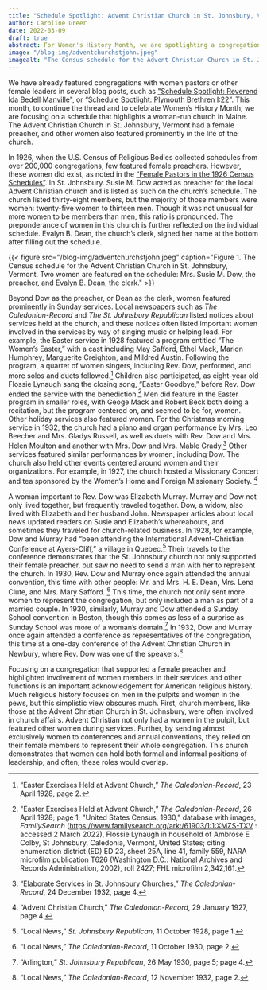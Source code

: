 ```yaml
---
title: "Schedule Spotlight: Advent Christian Church in St. Johnsbury, Vermont"
author: Caroline Greer
date: 2022-03-09
draft: true
abstract: For Women's History Month, we are spotlighting a congregation that not only had a female pastor but had highly active women church members in their church services and official leadership. 
image: "/blog-img/adventchurchstjohn.jpeg"
imagealt: "The Census schedule for the Advent Christian Church in St. Johnsbury, Vermont. Two women are featured on the schedule: Mrs. Susie M. Dow, the preacher, and Evalyn B. Dean, the clerk."
---
```


We have already featured congregations with women pastors or other female leaders in several blog posts, such as ["Schedule Spotlight: Reverend Ida Bedell Manville"](https://religiousecologies.org/blog/schedule-spotlight-reverend-ida-bedell-manville/), or [“Schedule Spotlight: Plymouth Brethren I:22”](https://religiousecologies.org/blog/schedule-spotlight-plymouth-brethren-i-122/). This month, to continue the thread and to celebrate Women’s History Month, we are focusing on a schedule that highlights a woman-run church in Maine. The Advent Christian Church in St. Johnsbury, Vermont had a female preacher, and other women also featured prominently in the life of the church. 

In 1926, when the U.S. Census of Religious Bodies collected schedules from over 200,000 congregations, few featured female preachers. However, these women did exist, as noted in the [“Female Pastors in the 1926 Census Schedules”](https://religiousecologies.org/blog/female-pastors-in-the-1926-census-schedules/). In St. Johnsbury. Susie M. Dow acted as preacher for the local Advent Christian church and is listed as such on the church’s schedule. The church listed thirty-eight members, but the majority of those members were women: twenty-five women to thirteen men. Though it was not unusual for more women to be members than men, this ratio is pronounced. The preponderance of women in this church is further reflected on the individual schedule. Evalyn B. Dean, the church’s clerk, signed her name at the bottom after filling out the schedule. 

{{< figure src="/blog-img/adventchurchstjohn.jpeg" caption="Figure 1. The Census schedule for the Advent Christian Church in St. Johnsbury, Vermont. Two women are featured on the schedule: Mrs. Susie M. Dow, the preacher, and Evalyn B. Dean, the clerk." >}}

Beyond Dow as the preacher, or Dean as the clerk, women featured prominently in Sunday services. Local newspapers such  as *The Caledonian-Record* and *The St. Johnsbury Republican* listed notices about services held at the church, and these notices often listed important women involved in the services by way of singing music or helping lead. For example, the Easter service in 1928 featured a program entitled “The Women’s Easter,” with a cast including May Safford, Ethel Mack, Marion Humphrey, Marguerite Creighton, and Mildred Austin. Following the program, a quartet of women singers, including Rev. Dow, performed, and more solos and duets followed.[^1] Children also participated, as eight-year old Flossie Lynaugh sang the closing song, “Easter Goodbye,” before Rev. Dow ended the service with the benediction.[^2] Men did feature in the Easter program in smaller roles, with Geoge Mack and Robert Beck both doing a recitation, but the program centered on, and seemed to be for, women. Other holiday services also featured women. For the Christmas morning service in 1932, the church had a piano and organ performance by Mrs. Leo Beecher and Mrs. Gladys Russell, as well as duets with Rev. Dow and Mrs. Helen Moulton and another with Mrs. Dow and Mrs. Mable Grady.[^3] Other services featured similar performances by women, including Dow. The church also held other events centered around women and their organizations. For example, in 1927, the church hosted a Missionary Concert and tea sponsored by the Women’s Home and Foreign Missionary Society. [^4]

A woman important to Rev. Dow was Elizabeth Murray. Murray and Dow not only lived together, but frequently traveled together. Dow, a widow, also lived with Elizabeth and her husband John. Newspaper articles about local news updated readers on Susie and Elizabeth’s whereabouts, and sometimes they traveled for church-related business. In 1928, for example, Dow and Murray had “been attending the International Advent-Christian Conference at Ayers-Cliff,” a village in Quebec.[^5] Their travels to the conference demonstrates that the St. Johnsbury church not only supported their female preacher, but saw no need to send a man with her to represent the church. In 1930, Rev. Dow and Murray once again attended the annual convention, this time with other people: Mr. and Mrs. H. E. Dean, Mrs. Lena Clute, and Mrs. Mary Safford. [^6] This time, the church not only sent more women to represent the congregation, but only included a man as part of a married couple. In 1930, similarly, Murray and Dow attended a Sunday School convention in Boston, though this comes as less of a surprise as Sunday School was more of a woman’s domain.[^7] In 1932, Dow and Murray once again attended a conference as representatives of the congregation, this time at a one-day conference of the Advent Christian Church in Newbury, where Rev. Dow was one of the speakers.[^8]

Focusing on a congregation that supported a female preacher and highlighted involvement of women members in their services and other functions is an important acknowledgement for American religious history. Much religious history focuses on men in the pulpits and women in the pews, but this simplistic view obscures much. First, church members, like those at the Advent Christian Church in St. Johnsbury, were often involved in church affairs. Advent Christian not only had a women in the pulpit, but featured other women during services. Further, by sending almost exclusively women to conferences and annual conventions, they relied on their female members to represent their whole congregation. This church demonstrates that women can hold both formal and informal positions of leadership, and often, these roles would overlap. 




[^1]: “Easter Exercises Held at Advent Church,” *The Caledonian-Record*, 23 April 1928, page 2. 
[^2]: "Easter Exercises Held at Advent Church,” *The Caledonian-Record*, 26 April 1928; page 1; "United States Census, 1930," database with images, *FamilySearch* (https://www.familysearch.org/ark:/61903/1:1:XMZS-TXV : accessed 2 March 2022), Flossie Lynaugh in household of Ambrose E Colby, St Johnsbury, Caledonia, Vermont, United States; citing enumeration district (ED) ED 23, sheet 25A, line 41, family 559, NARA microfilm publication T626 (Washington D.C.: National Archives and Records Administration, 2002), roll 2427; FHL microfilm 2,342,161.
[^3]: “Elaborate Services in St. Johnsbury Churches,” *The Caledonian-Record*, 24 December 1932, page 4.  
[^4]: “Advent Christian Church,” *The Caledonian-Record*, 29 January 1927, page 4.
[^5]: “Local News,” *St. Johnsbury Republican*, 11 October 1928, page 1.
[^6]: “Local News,”  *The Caledonian-Record*, 11 October 1930, page 2. 
[^7]: “Arlington,” *St. Johnsbury Republican*, 26 May 1930, page 5; page 4.  
[^8]: “Local News,” *The Caledonian-Record*, 12 November 1932, page 2.
